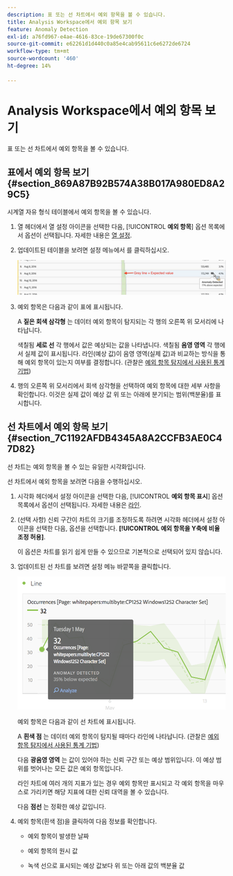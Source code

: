 ```yaml
---
description: 표 또는 선 차트에서 예외 항목을 볼 수 있습니다.
title: Analysis Workspace에서 예외 항목 보기
feature: Anomaly Detection
exl-id: a76fd967-e4ae-4616-83ce-19de67300f0c
source-git-commit: e62261d1d440c0a85e4cab95611c6e6272de6724
workflow-type: tm+mt
source-wordcount: '460'
ht-degree: 14%

---
```


# Analysis Workspace에서 예외 항목 보기

표 또는 선 차트에서 예외 항목을 볼 수 있습니다.

## 표에서 예외 항목 보기 {#section_869A87B92B574A38B017A980ED8A29C5}

시계열 자유 형식 테이블에서 예외 항목을 볼 수 있습니다.

1. 열 헤더에서 열 설정 아이콘을 선택한 다음, [!UICONTROL **예외 항목**] 옵션 목록에서 옵션이 선택됩니다. 자세한 내용은 [열 설정](/help/analysis-workspace/visualizations/freeform-table/column-row-settings/column-settings.md).

1. 업데이트된 테이블을 보려면 설정 메뉴에서 를 클릭하십시오.

   ![](assets/anomaly_detected.png)

1. 예외 항목은 다음과 같이 표에 표시됩니다.

   A **짙은 회색 삼각형** 는 데이터 예외 항목이 탐지되는 각 행의 오른쪽 위 모서리에 나타납니다.

   색칠됨 **세로 선** 각 행에서 값은 예상되는 값을 나타냅니다. 색칠됨 **음영 영역** 각 행에서 실제 값이 표시됩니다. 라인(예상 값)이 음영 영역(실제 값)과 비교하는 방식을 통해 예외 항목이 있는지 여부를 결정합니다. (관찰은 [예외 항목 탐지에서 사용된 통계 기법](/help/analysis-workspace/virtual-analyst/c-anomaly-detection/statistics-anomaly-detection.md))

1. 행의 오른쪽 위 모서리에서 회색 삼각형을 선택하여 예외 항목에 대한 세부 사항을 확인합니다. 이것은 실제 값이 예상 값 위 또는 아래에 분기되는 범위(백분율)를 표시합니다.

## 선 차트에서 예외 항목 보기 {#section_7C1192AFDB4345A8A2CCFB3AE0C47D82}

선 차트는 예외 항목을 볼 수 있는 유일한 시각화입니다.

선 차트에서 예외 항목을 보려면 다음을 수행하십시오.

1. 시각화 헤더에서 설정 아이콘을 선택한 다음, [!UICONTROL **예외 항목 표시**] 옵션 목록에서 옵션이 선택됩니다. 자세한 내용은 [라인](/help/analysis-workspace/visualizations/line.md).

1. (선택 사항) 신뢰 구간이 차트의 크기를 조정하도록 하려면 시각화 헤더에서 설정 아이콘을 선택한 다음, 옵션을 선택합니다. **[!UICONTROL 예외 항목을 Y축에 비율 조정 허용]**.

   이 옵션은 차트를 읽기 쉽게 만들 수 있으므로 기본적으로 선택되어 있지 않습니다.

1. 업데이트된 선 차트를 보려면 설정 메뉴 바깥쪽을 클릭합니다.

   ![](assets/anomaly_linechart.png)

   예외 항목은 다음과 같이 선 차트에 표시됩니다.

   A **흰색 점** 는 데이터 예외 항목이 탐지될 때마다 라인에 나타납니다. (관찰은 [예외 항목 탐지에서 사용된 통계 기법](/help/analysis-workspace/virtual-analyst/c-anomaly-detection/statistics-anomaly-detection.md))

   다음 **광음영 영역** 는 값이 있어야 하는 신뢰 구간 또는 예상 범위입니다. 이 예상 범위를 벗어나는 모든 값은 예외 항목입니다.

   라인 차트에 여러 개의 지표가 있는 경우 예외 항목만 표시되고 각 예외 항목을 마우스로 가리키면 해당 지표에 대한 신뢰 대역을 볼 수 있습니다.

   다음 **점선** 는 정확한 예상 값입니다.

1. 예외 항목(흰색 점)을 클릭하여 다음 정보를 확인합니다.

   * 예외 항목이 발생한 날짜

   * 예외 항목의 원시 값

   * 녹색 선으로 표시되는 예상 값보다 위 또는 아래 값의 백분율 값

